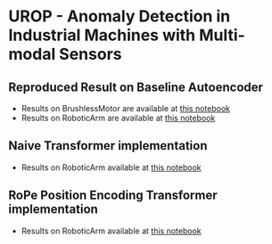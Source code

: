 # UROP - Anomaly Detection in Industrial Machines with Multi-modal Sensors

## Reproduced Result on Baseline Autoencoder

- Results on BrushlessMotor are available at [this notebook](notebooks/02.02-baseline-autoencoder-brushless-motor-eval.ipynb)
- Results on RoboticArm are available at [this notebook](notebooks/02.12-baseline-autoencoder-robotic-arm-eval.ipynb)

## Naive Transformer implementation

- Results on RoboticArm available at [this notebook](notebooks/03.01-naiveTransformer.ipynb)

## RoPe Position Encoding Transformer implementation

- Results on RoboticArm available at [this notebook](notebooks/03.02-naiveTransformer-RoPe.ipynb)
